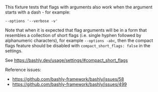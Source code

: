 This fixture tests that flags with arguments also work when the argument
starts with a dash - for example:

```
--options '--verbose -v'
```

Note that when it is expected that flag arguments will be in a form that
resembles a collection of short flags (i.e. single hyphen followed by
alphanumeric characters), for example `--options -abc`, then the compact flags
feature should be disabled with `compact_short_flags: false` in the settings.

See https://bashly.dev/usage/settings/#compact_short_flags

Reference issues:

- https://github.com/bashly-framework/bashly/issues/58
- https://github.com/bashly-framework/bashly/issues/499